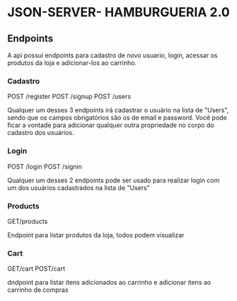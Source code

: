 # JSON-SERVER- HAMBURGUERIA 2.0

## Endpoints

A api possui endpoints para cadastro de novo usuario, login, acessar os produtos da loja e adicionar-los ao carrinho.

### Cadastro

POST /register
POST /signup
POST /users

Qualquer um desses 3 endpoints irá cadastrar o usuário na lista de "Users", sendo que os campos obrigatórios são os de email e password.
Você pode ficar a vontade para adicionar qualquer outra propriedade no corpo do cadastro dos usuários.

### Login

POST /login
POST /signin

Qualquer um desses 2 endpoints pode ser usado para realizar login com um dos usuários cadastrados na lista de "Users"

### Products

GET/products

Endpoint para listar produtos da loja, todos podem visualizar

### Cart

GET/cart
POST/cart

dndpoint para listar itens adicionados ao carrinho e adicionar itens ao carrinho de compras
